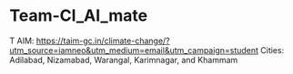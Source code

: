 # Team-Cl_AI_mate
T AIM: https://taim-gc.in/climate-change/?utm_source=iamneo&utm_medium=email&utm_campaign=student
Cities: Adilabad, Nizamabad, Warangal, Karimnagar, and Khammam



